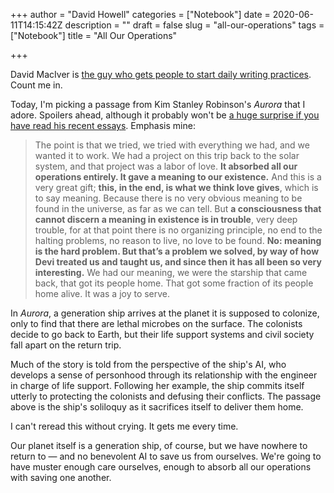 +++
author = "David Howell"
categories = ["Notebook"]
date = 2020-06-11T14:15:42Z
description = ""
draft = false
slug = "all-our-operations"
tags = ["Notebook"]
title = "All Our Operations"

+++


David MacIver is [the guy who gets people to start daily writing practices](https://notebook.drmaciver.com/posts/2020-06-08-10:11.html). Count me in.

Today, I'm picking a passage from Kim Stanley Robinson's _Aurora_ that I adore. Spoilers ahead, although it probably won't be [a huge surprise if you have read his recent essays](/no-planet-b/). Emphasis mine:

> The point is that we tried, we tried with everything we had, and we wanted it to work. We had a project on this trip back to the solar system, and that project was a labor of love. **It absorbed all our operations entirely. It gave a meaning to our existence.** And this is a very great gift; **this, in the end, is what we think love gives**, which is to say meaning. Because there is no very obvious meaning to be found in the universe, as far as we can tell. But **a consciousness that cannot discern a meaning in existence is in trouble**, very deep trouble, for at that point there is no organizing principle, no end to the halting problems, no reason to live, no love to be found. **No: meaning is the hard problem. But that’s a problem we solved, by way of how Devi treated us and taught us, and since then it has all been so very interesting.** We had our meaning, we were the starship that came back, that got its people home. That got some fraction of its people home alive. It was a joy to serve.

In _Aurora_, a generation ship arrives at the planet it is supposed to colonize, only to find that there are lethal microbes on the surface. The colonists decide to go back to Earth, but their life support systems and civil society fall apart on the return trip.

Much of the story is told from the perspective of the ship's AI, who develops a sense of personhood through its relationship with the engineer in charge of life support. Following her example, the ship commits itself utterly to protecting the colonists and defusing their conflicts. The passage above is the ship's soliloquy as it sacrifices itself to deliver them home.

I can't reread this without crying. It gets me every time.

Our planet itself is a generation ship, of course, but we have nowhere to return to — and no benevolent AI to save us from ourselves. We're going to have muster enough care ourselves, enough to absorb all our operations with saving one another.

